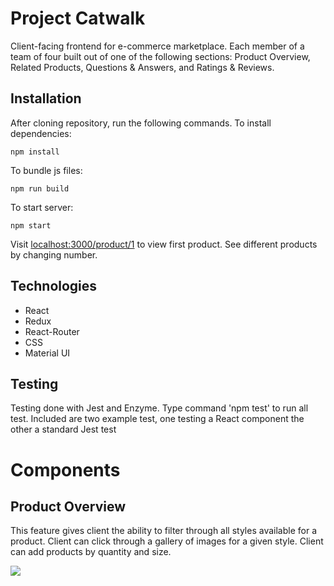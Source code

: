 # Project Catwalk 

Client-facing frontend for e-commerce marketplace. Each member of a team of four built out of one of the following sections: Product Overview, Related Products, Questions & Answers, and Ratings & Reviews. 

## Installation

After cloning repository, run the following commands.
To install dependencies:
```
npm install
```
To bundle js files:
```
npm run build
```
To start server:
```
npm start
```

Visit [localhost:3000/product/1](http:localhost:3000/product/1) to view first product. See different products by changing number.

## Technologies
- React
- Redux
- React-Router
- CSS
- Material UI

## Testing

Testing done with Jest and Enzyme. Type command 'npm test' to run all test. Included are two example test, one testing a React component the other a standard Jest test

# Components

## Product Overview
This feature gives client the ability to filter through all styles available for a product. Client can click through a gallery of images for a given style. Client can add 
products by quantity and size.

![](https://github.com/NateLeeP/FEC/blob/master/catwalk_project_overview.gif)
